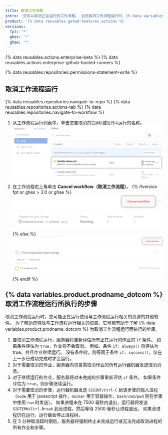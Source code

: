 ```yaml
---
title: 取消工作流程
intro: '您可以取消正在运行的工作流程。 当您取消工作流程运行时，{% data variables.product.prodname_dotcom %} 会取消属于该工作流程的所有作业和步骤。'
product: '{% data reusables.gated-features.actions %}'
versions:
  fpt: '*'
  ghes: '*'
  ghae: '*'
---
```


{% data reusables.actions.enterprise-beta %}
{% data reusables.actions.enterprise-github-hosted-runners %}

{% data reusables.repositories.permissions-statement-write %}

## 取消工作流程运行

{% data reusables.repositories.navigate-to-repo %}
{% data reusables.repositories.actions-tab %}
{% data reusables.repositories.navigate-to-workflow %}
1. 从工作流程运行列表中，单击您要取消的`已排队`或`进行中`运行的名称。 ![工作流程运行的名称](/assets/images/help/repository/in-progress-run.png)
1. 在工作流程右上角单击 **Cancel workflow（取消工作流程）**。
{% ifversion fpt or ghes > 3.0 or ghae %}
 ![取消检查套件按钮](/assets/images/help/repository/cancel-check-suite-updated.png)
{% else %}
 ![取消检查套件按钮](/assets/images/help/repository/cancel-check-suite.png)
{% endif %}

## {% data variables.product.prodname_dotcom %} 取消工作流程运行所执行的步骤

取消工作流程运行时，您可能正在运行使用与工作流程运行相关的资源的其他软件。 为了帮助您释放与工作流程运行相关的资源，它可能有助于了解 {% data variables.product.prodname_dotcom %} 为取消工作流程运行而执行的步骤。

1. 要取消工作流程运行，服务器将重新评估所有正在运行的作业的 `if` 条件。 如果条件评估为 `true`，作业将不会取消。 例如，条件 `if: always()` 将评估为 true，并且作业继续运行。 没有条件时，则等同于条件 `if: success()`，仅在上一步已成功完成时才会运行。
2. 对于需要取消的作业，服务器向包含需取消作业的所有运行器机器发送取消消息。
3. 对于继续运行的作业，服务器将对未完成的步骤重新评估 `if` 条件。 如果条件评估为 `true`，则步骤继续运行。
4. 对于需要取消的步骤，运行器机器发送 `SIGINT/Ctrl-C` 到该步骤的输入进程（`node` 用于 javascript 操作，`docker` 用于容器操作，`bash/cmd/pwd` 则在步骤中使用 `run` 时发送）。 如果进程未在 7500 毫秒内退出，运行器将发送 `SIGTERM/Ctrl-Break` 到此进程，然后等待 2500 毫秒让进程退出。 如果该进程仍在运行，运行器会停止进程树。
5. 在 5 分钟取消超时期后，服务器将强制终止未完成运行或无法完成取消进程的所有作业和步骤。
